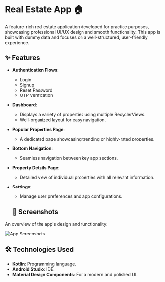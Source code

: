 # Real Estate App 🏠

A feature-rich real estate application developed for practice purposes, showcasing professional UI/UX design and smooth functionality. This app is built with dummy data and focuses on a well-structured, user-friendly experience.

## ✨ Features
- **Authentication Flows**:
  - Login
  - Signup
  - Reset Password
  - OTP Verification
- **Dashboard**:
  - Displays a variety of properties using multiple RecyclerViews.
  - Well-organized layout for easy navigation.
- **Popular Properties Page**:
  - A dedicated page showcasing trending or highly-rated properties.
- **Bottom Navigation**:
  - Seamless navigation between key app sections.
- **Property Details Page**:
  - Detailed view of individual properties with all relevant information.
- **Settings**:
  - Manage user preferences and app configurations.
 
  ## 📸 Screenshots
An overview of the app's design and functionality:  

![App Screenshots](/real_estate_app_screenshots.png)  

## 🛠️ Technologies Used
- **Kotlin**: Programming language.
- **Android Studio**: IDE.
- **Material Design Components**: For a modern and polished UI.

